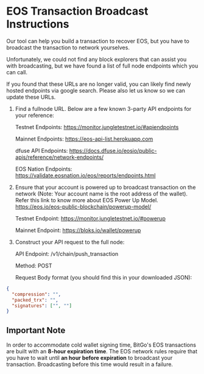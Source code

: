 # EOS Transaction Broadcast Instructions

Our tool can help you build a transaction to recover EOS, but you have to broadcast the transaction to network yourselves.

Unfortunately, we could not find any block explorers that can assist you with broadcasting, but we have found a list of full node endpoints which you can call.

If you found that these URLs are no longer valid, you can likely find newly hosted endpoints via google search. Please also let us know so we can update these URLs.

1.  Find a fullnode URL. Below are a few known 3-party API endpoints for your reference:

    Testnet Endpoints: https://monitor.jungletestnet.io/#apiendpoints

    Mainnet Endpoints: https://eos-api-list.herokuapp.com

    dfuse API Endpoints: https://docs.dfuse.io/eosio/public-apis/reference/network-endpoints/

    EOS Nation Endpoints: https://validate.eosnation.io/eos/reports/endpoints.html

2.  Ensure that your account is powered up to broadcast transaction on the network (Note: Your account name is the root address of the wallet). Refer this link to know more about EOS Power Up Model.
    https://eos.io/eos-public-blockchain/powerup-model/

    Testnet Endpoint: https://monitor.jungletestnet.io/#powerup

    Mainnet Endpoint: https://bloks.io/wallet/powerup

3.  Construct your API request to the full node:

    API Endpoint: /v1/chain/push_transaction

    Method: POST

    Request Body format (you should find this in your downloaded JSON):

```json
{
  "compression": "",
  "packed_trx": "",
  "signatures": ["", ""]
}
```

## Important Note

In order to accommodate cold wallet signing time, BitGo's EOS transactions are built with an **8-hour expiration time**. The EOS network
rules require that you have to wait until **an hour before expiration** to broadcast your transaction. Broadcasting before this time would result in a failure.

